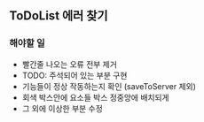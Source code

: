 ## ToDoList 에러 찾기

### 해야할 일
- 빨간줄 나오는 오류 전부 제거
- TODO: 주석되어 있는 부분 구현
- 기능들이 정상 작동하는지 확인 (saveToServer 제외)
- 회색 박스안에 요소들 박스 정중앙에 배치되게
- 그 외에 이상한 부분 수정
